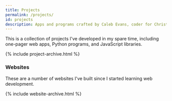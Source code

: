 ```yaml
---
title: Projects
permalink: /projects/
id: projects
description: Apps and programs crafted by Caleb Evans, coder for Christ
---
```


This is a collection of projects I've developed in my spare time, including
one-pager web apps, Python programs, and JavaScript libraries.

{% include project-archive.html %}

### Websites

These are a number of websites I've built since I started learning web
development.

{% include website-archive.html %}
